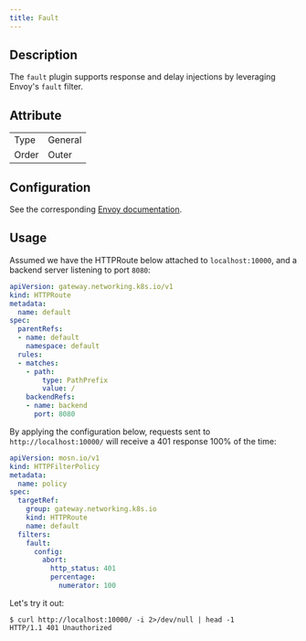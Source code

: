 ```yaml
---
title: Fault
---
```


## Description

The `fault` plugin supports response and delay injections by leveraging Envoy's `fault` filter.

## Attribute

|       |         |
|-------|---------|
| Type  | General |
| Order | Outer   |

## Configuration

See the corresponding [Envoy documentation](https://www.envoyproxy.io/docs/envoy/v1.29.2/configuration/http/http_filters/fault_filter).

## Usage

Assumed we have the HTTPRoute below attached to `localhost:10000`, and a backend server listening to port `8080`:

```yaml
apiVersion: gateway.networking.k8s.io/v1
kind: HTTPRoute
metadata:
  name: default
spec:
  parentRefs:
  - name: default
    namespace: default
  rules:
  - matches:
    - path:
        type: PathPrefix
        value: /
    backendRefs:
    - name: backend
      port: 8080
```

By applying the configuration below, requests sent to `http://localhost:10000/` will receive a 401 response 100% of the time:

```yaml
apiVersion: mosn.io/v1
kind: HTTPFilterPolicy
metadata:
  name: policy
spec:
  targetRef:
    group: gateway.networking.k8s.io
    kind: HTTPRoute
    name: default
  filters:
    fault:
      config:
        abort:
          http_status: 401
          percentage:
            numerator: 100
```

Let's try it out:

```
$ curl http://localhost:10000/ -i 2>/dev/null | head -1
HTTP/1.1 401 Unauthorized
```

